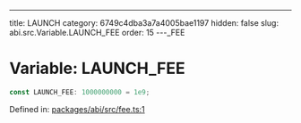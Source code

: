 ---
title: LAUNCH
category: 6749c4dba3a7a4005bae1197
hidden: false
slug: abi.src.Variable.LAUNCH_FEE
order: 15
---\_FEE

# Variable: LAUNCH\_FEE

```ts
const LAUNCH_FEE: 1000000000 = 1e9;
```

Defined in: [packages/abi/src/fee.ts:1](https://github.com/zkcloudworker/minatokens-lib/blob/main/packages/abi/src/fee.ts#L1)
